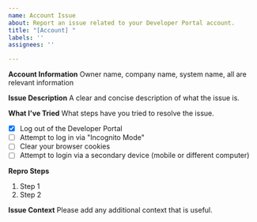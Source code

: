 ```yaml
---
name: Account Issue
about: Report an issue related to your Developer Portal account.
title: "[Account] "
labels: ''
assignees: ''

---
```


**Account Information**
Owner name, company name, system name, all are relevant information

**Issue Description**
A clear and concise description of what the issue is.

**What I've Tried**
What steps have you tried to resolve the issue.

- [x] Log out of the Developer Portal
- [ ] Attempt to log in via "Incognito Mode"
- [ ] Clear your browser cookies
- [ ] Attempt to login via a secondary device (mobile or different computer)

**Repro Steps**
<!-- Step by step, what do you need to do to cause the bug? Note that GitHub will automagically number each step if you prefix the line with "1. " -->
1. Step 1
1. Step 2

**Issue Context**
Please add any additional context that is useful.
